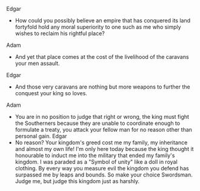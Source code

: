 Edgar
- How could you possibly believe an empire that has conquered its land fortyfold hold any moral superiority to one such as me who simply wishes to reclaim his rightful place?

Adam
- And yet that place comes at the cost of the livelihood of the caravans your men assault.

Edgar
- And those very caravans are nothing but more weapons to further the conquest your king so loves.

Adam
- You are in no position to judge that right or wrong, the king must fight the Southerners because they are unable to coordinate enough to formulate a treaty, you attack your fellow man for no reason other than personal gain.
Edgar
- No reason? Your kingdom's greed cost me my family, my inheritance and almost my own life! I'm only here today because the king thought it honourable to induct me into the military that ended my family's kingdom. I was paraded as a "Symbol of unity" like a doll in royal clothing. By every way you measure evil the kingdom you defend has surpassed me by leaps and bounds. So make your choice Swordsman. Judge me, but judge this kingdom just as harshly.
